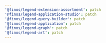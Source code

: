 ```yaml
---
'@finos/legend-extension-assortment': patch
'@finos/legend-application-studio': patch
'@finos/legend-query-builder': patch
'@finos/legend-application': patch
'@finos/legend-graph': patch
'@finos/legend-art': patch
---
```

